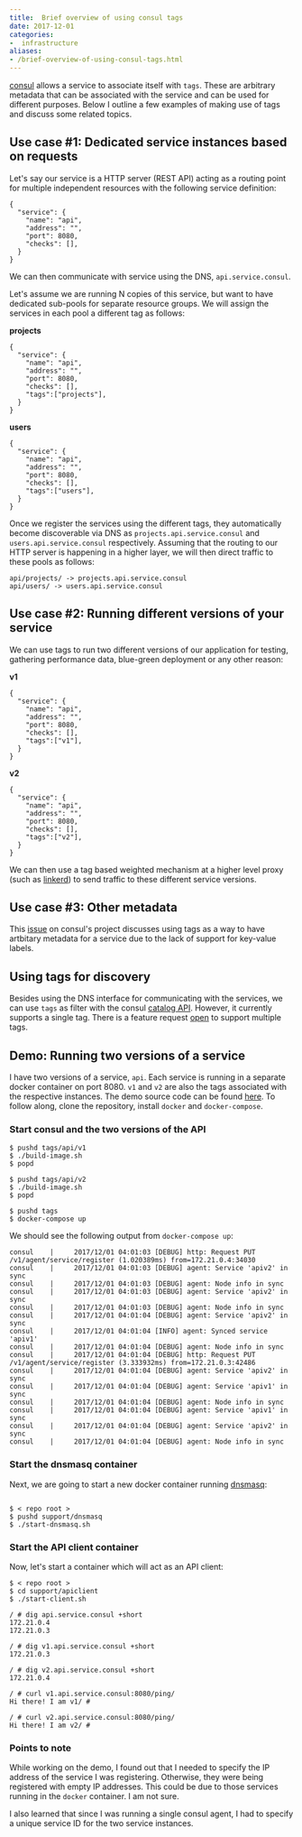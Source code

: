 ```yaml
---
title:  Brief overview of using consul tags
date: 2017-12-01
categories:
-  infrastructure
aliases:
- /brief-overview-of-using-consul-tags.html
---
```


[consul](https://www.consul.io/) allows a service to associate itself with `tags`. These are arbitrary
metadata that can be associated with the service and can be used for different purposes. Below I outline
a few examples of making use of tags and discuss some related topics.

## Use case #1: Dedicated service instances based on requests

Let's say our service is a HTTP server (REST API) acting as a routing point for multiple 
independent resources with the following service definition:


```
{
  "service": {
    "name": "api",
    "address": "",
    "port": 8080,
    "checks": [],
  }
}
```

We can then communicate with service using the DNS, `api.service.consul`.

Let's assume we are running N copies of this service, but want to have dedicated sub-pools for 
separate resource groups. We will assign the services in each pool a different tag as follows:

**projects**

```
{
  "service": {
    "name": "api",
    "address": "",
    "port": 8080,
    "checks": [],
    "tags":["projects"],
  }
}
```


**users**

```
{
  "service": {
    "name": "api",
    "address": "",
    "port": 8080,
    "checks": [],
    "tags":["users"],
  }
}
```

Once we register the services using the different tags, they automatically become discoverable via DNS
as `projects.api.service.consul` and `users.api.service.consul` respectively. Assuming that the routing 
to our HTTP server is happening in a higher layer, we will then direct traffic to these pools as follows:

```
api/projects/ -> projects.api.service.consul
api/users/ -> users.api.service.consul
```

## Use case #2: Running different versions of your service

We can use tags to run two different versions of our application for testing, gathering
performance data, blue-green deployment or any other reason:

**v1**

```
{
  "service": {
    "name": "api",
    "address": "",
    "port": 8080,
    "checks": [],
    "tags":["v1"],
  }
}
```


**v2**

```
{
  "service": {
    "name": "api",
    "address": "",
    "port": 8080,
    "checks": [],
    "tags":["v2"],
  }
}
```

We can then use a tag based weighted mechanism at a higher level proxy (such as [linkerd](https://github.com/linkerd/linkerd/commit/718514fb1d4b86153820880162d3c9559e115725)) to send traffic to these different service
versions.

## Use case #3: Other metadata

This [issue](https://github.com/hashicorp/consul/issues/997/) on consul's project discusses using
tags as a way to have artbitary metadata for a service due to the lack of support for key-value
labels.


## Using tags for discovery

Besides using the DNS interface for communicating with the services, we can use `tags` as filter with
the consul [catalog API](https://www.consul.io/api/catalog.html). However, it currently supports a single
tag. There is a feature request [open](https://github.com/hashicorp/consul/issues/1781) to support multiple
tags.


## Demo: Running two versions of a service

I have two versions of a service, `api`. Each service is running in a separate docker container on port 8080.
`v1` and `v2` are also the tags associated with the respective instances. The demo source code can be found 
[here](https://github.com/amitsaha/consul-demo). To follow along, clone the repository, install `docker` and 
`docker-compose`.

### Start consul and the two versions of the API

```
$ pushd tags/api/v1
$ ./build-image.sh
$ popd

$ pushd tags/api/v2
$ ./build-image.sh
$ popd

$ pushd tags
$ docker-compose up
```

We should see the following output from `docker-compose up`:

```
consul    |     2017/12/01 04:01:03 [DEBUG] http: Request PUT /v1/agent/service/register (1.020389ms) from=172.21.0.4:34030
consul    |     2017/12/01 04:01:03 [DEBUG] agent: Service 'apiv2' in sync
consul    |     2017/12/01 04:01:03 [DEBUG] agent: Node info in sync
consul    |     2017/12/01 04:01:03 [DEBUG] agent: Service 'apiv2' in sync
consul    |     2017/12/01 04:01:03 [DEBUG] agent: Node info in sync
consul    |     2017/12/01 04:01:04 [DEBUG] agent: Service 'apiv2' in sync
consul    |     2017/12/01 04:01:04 [INFO] agent: Synced service 'apiv1'
consul    |     2017/12/01 04:01:04 [DEBUG] agent: Node info in sync
consul    |     2017/12/01 04:01:04 [DEBUG] http: Request PUT /v1/agent/service/register (3.333932ms) from=172.21.0.3:42486
consul    |     2017/12/01 04:01:04 [DEBUG] agent: Service 'apiv2' in sync
consul    |     2017/12/01 04:01:04 [DEBUG] agent: Service 'apiv1' in sync
consul    |     2017/12/01 04:01:04 [DEBUG] agent: Node info in sync
consul    |     2017/12/01 04:01:04 [DEBUG] agent: Service 'apiv1' in sync
consul    |     2017/12/01 04:01:04 [DEBUG] agent: Service 'apiv2' in sync
consul    |     2017/12/01 04:01:04 [DEBUG] agent: Node info in sync
```

### Start the dnsmasq container

Next, we are going to start a new docker container running [dnsmasq](http://www.thekelleys.org.uk/dnsmasq/doc.html):

```

$ < repo root >
$ pushd support/dnsmasq
$ ./start-dnsmasq.sh
```

### Start the API client container

Now, let's start a container which will act as an API client:

```
$ < repo root >
$ cd support/apiclient
$ ./start-client.sh 

/ # dig api.service.consul +short
172.21.0.4
172.21.0.3

/ # dig v1.api.service.consul +short
172.21.0.3

/ # dig v2.api.service.consul +short
172.21.0.4

/ # curl v1.api.service.consul:8080/ping/
Hi there! I am v1/ # 

/ # curl v2.api.service.consul:8080/ping/
Hi there! I am v2/ # 

```

### Points to note

While working on the demo, I found out that I needed to specify the IP address of the service I was registering.
Otherwise, they were being registered with empty IP addresses. This could be due to those services running in the 
`docker` container. I am not sure.

I also learned that since I was running a single consul agent, I had to specify a unique service ID for the two
service instances.
